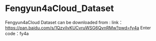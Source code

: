 # Fengyun4aCloud_Dataset
Fengyun4aCloud Dataset can be downloaded from :
link：https://pan.baidu.com/s/1QzviIvKUCvruWSG6QvnRMw?pwd=fy4a Enter code：fy4a 
